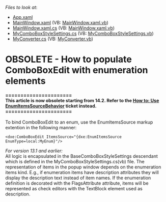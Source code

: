 <!-- default file list -->
*Files to look at*:

* [App.xaml](./CS/ComboBoxEditEnum/App.xaml)
* [MainWindow.xaml](./CS/ComboBoxEditEnum/MainWindow.xaml) (VB: [MainWindow.xaml.vb](./VB/ComboBoxEditEnum/MainWindow.xaml.vb))
* [MainWindow.xaml.cs](./CS/ComboBoxEditEnum/MainWindow.xaml.cs) (VB: [MainWindow.xaml.vb](./VB/ComboBoxEditEnum/MainWindow.xaml.vb))
* [MyComboBoxStyleSettings.cs](./CS/ComboBoxEditEnum/MyComboBoxStyleSettings.cs) (VB: [MyComboBoxStyleSettings.vb](./VB/ComboBoxEditEnum/MyComboBoxStyleSettings.vb))
* [MyConverter.cs](./CS/ComboBoxEditEnum/MyConverter.cs) (VB: [MyConverter.vb](./VB/ComboBoxEditEnum/MyConverter.vb))
<!-- default file list end -->
# OBSOLETE - How to populate ComboBoxEdit with enumeration elements


<p><strong>======================</strong><br /><strong>This article is now obsolete starting from 14.2. Refer to the <a href="https://www.devexpress.com/Support/Center/p/T196946">How to: Use EnumItemsSourceBehavior</a> ticket instead.</strong><br /><strong>======================</strong><br /><br />To bind ComboBoxEdit to an enum, use the EnumItemsSource markup extention in the following manner:</p>


```xaml
<dxe:ComboBoxEdit ItemsSource="{dxe:EnumItemsSource EnumType=local:MyEnum}"/>
```


<p><em>For version 13.1 and earlier:</em><br /> All logic is encapsulated in the BaseComboBoxStyleSettings descendant which is defined in the MyComboBoxStyleSettings.cs(vb) file. The representation of items in the popup window depends on the enumeration items kind. E.g., if enumeration items have description attributes they will display the description text instead of item names. If the enumeration definition is decorated with the FlagsAttribute attribute, items will be represented as check editors with the TextBlock element used as description.</p>

<br/>


